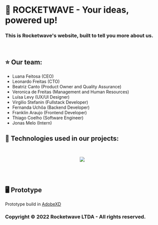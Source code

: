 # <b>🚀 ROCKETWAVE - Your ideas, powered up!</b>

<p>
    <h3>
        <b>
            This is Rocketwave's website, built to tell you more about us.
        </b>
    </h3>
</p>

<br>

## ⭐ Our team:

- Luana Feitosa (CEO)
- Leonardo Freitas (CTO)
- Beatriz Canto (Product Owner and Quality Assurance)
- Veronica de Freitas (Management and Human Resources)
- Luísa Levy (UX/UI Designer)
- Virgilio Stefanin (Fullstack Developer)
- Fernanda Uchôa (Backend Developer)
- Franklin Araujo (Frontend Developer)
- Thiago Coelho (Software Engineer)
- Jonas Melo (Intern)

## 🔧 Technologies used in our projects:

<br>
<p align="center">
    <img
        src="https://skillicons.dev/icons?i=css,sass,java,aws,linux,html,kotlin,gitlab,figma,vuejs,docker,nodejs,jenkins,discord,angular,tailwind,mongodb,javascript,typescript,spring,postgres,ruby&perline=11&theme=light"/>
</p>
<br><br>

## 🖥️ Prototype
<p>
  Prototype build in
  <a href="https://xd.adobe.com/view/464fcbb2-2492-4c97-9669-e10d309de8cc-131c/grid" target="_blank">      
    AdobeXD
  </a>
</p>

### Copyright © 2022 Rocketwave LTDA - All rights reserved.
